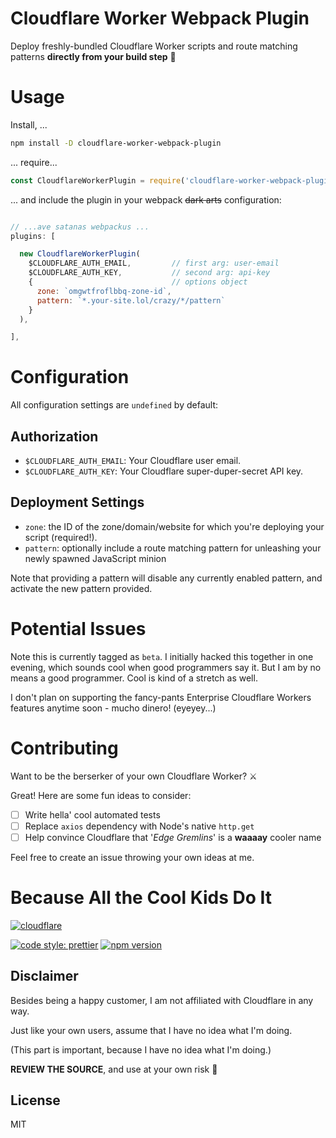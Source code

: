 # Cloudflare Worker Webpack Plugin

Deploy freshly-bundled Cloudflare Worker scripts and route matching patterns **directly from your build step** 🚀


# Usage

Install, ...
````bash
npm install -D cloudflare-worker-webpack-plugin
````

... require...

````javascript
const CloudflareWorkerPlugin = require('cloudflare-worker-webpack-plugin');
````

... and include the plugin in your webpack ~~dark arts~~ configuration:

````javascript

// ...ave satanas webpackus ...
plugins: [

  new CloudflareWorkerPlugin(
    $CLOUDFLARE_AUTH_EMAIL,         // first arg: user-email
    $CLOUDFLARE_AUTH_KEY,           // second arg: api-key
    {                               // options object
      zone: `omgwtfroflbbq-zone-id`,
      pattern: `*.your-site.lol/crazy/*/pattern`
    }
  ),

],

````

# Configuration

All configuration settings are `undefined` by default:


## Authorization

* `$CLOUDFLARE_AUTH_EMAIL`: Your Cloudflare user email.
* `$CLOUDFLARE_AUTH_KEY`: Your Cloudflare super-duper-secret API key.


## Deployment Settings

* `zone`: the ID of the zone/domain/website for which you're deploying your script (required!).
* `pattern`: optionally include a route matching pattern for unleashing your newly spawned JavaScript minion

Note that providing a pattern will disable any currently enabled pattern, and activate the new pattern provided.


# Potential Issues

Note this is currently tagged as `beta`. I initially hacked this together in one evening, which sounds cool when good programmers say it.
But I am by no means a good programmer. Cool is kind of a stretch as well.

I don't plan on supporting the fancy-pants Enterprise Cloudflare Workers features anytime soon - mucho dinero! (eyeyey...)


# Contributing

Want to be the berserker of your own Cloudflare Worker? ⚔

Great! Here are some fun ideas to consider:

- [ ] Write hella' cool automated tests
- [ ] Replace `axios` dependency with Node's native `http.get`
- [ ] Help convince Cloudflare that '_Edge Gremlins_' is a **waaaay** cooler name

Feel free to create an issue throwing your own ideas at me.

# Because All the Cool Kids Do It

[![cloudflare](https://www.cloudflare.com/media/images/web-badges/cf-web-badges-g-gray.png)](https://developers.cloudflare.com/workers/)


[![code style: prettier](https://img.shields.io/badge/code_style-prettier-ff69b4.svg?style=flat-square)](https://github.com/prettier/prettier) [![npm version](https://badge.fury.io/js/cloudflare-worker-webpack-plugin.svg)](https://badge.fury.io/js/cloudflare-worker-webpack-plugin)


## Disclaimer
Besides being a happy customer, I am not affiliated with Cloudflare in any way.

Just like your own users, assume that I have no idea what I'm doing.

(This part is important, because I have no idea what I'm doing.)

**REVIEW THE SOURCE**, and use at your own risk 🙈

## License
MIT
